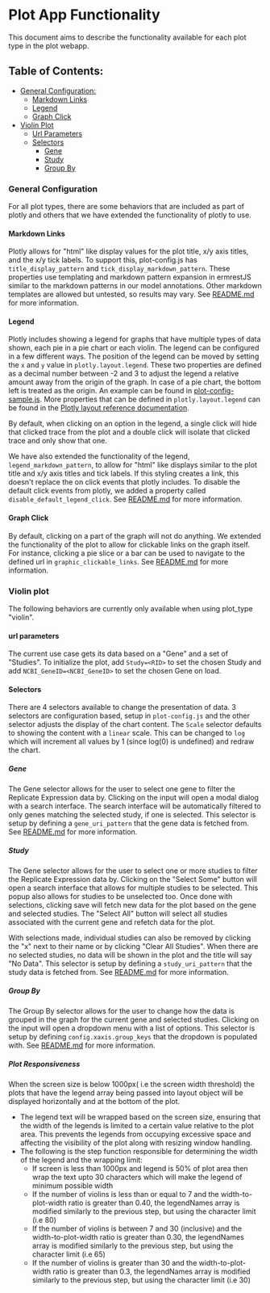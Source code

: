 # Plot App Functionality
This document aims to describe the functionality available for each plot type in the plot webapp.

## Table of Contents:
 * [General Configuration:](#general-configuration)
   * [Markdown Links](#markdown-links)
   * [Legend](#legend)
   * [Graph Click](#graph-click)
 * [Violin Plot](#violin-plot)
   * [Url Parameters](#url-parameters)
   * [Selectors](#selectors)
     * [Gene](#gene)
     * [Study](#gene)
     * [Group By](#group-by)


### General Configuration
For all plot types, there are some behaviors that are included as part of plotly and others that we have extended the functionality of plotly to use.

#### Markdown Links
Plotly allows for "html" like display values for the plot title, x/y axis titles, and the x/y tick labels. To support this, plot-config.js has `title_display_pattern` and `tick_display_markdown_pattern`. These properties use templating and markdown pattern expansion in ermrestJS similar to the markdown patterns in our model annotations. Other markdown templates are allowed but untested, so results may vary. See [README.md](/plot/README.md) for more information.

#### Legend
Plotly includes showing a legend for graphs that have multiple types of data shown, each pie in a pie chart or each violin. The legend can be configured in a few different ways. The position of the legend can be moved by setting the `x` and `y` value in `plotly.layout.legend`. These two properties are defined as a decimal number between -2 and 3 to adjust the legend a relative amount away from the origin of the graph. In case of a pie chart, the bottom left is treated as the origin. An example can be found in [plot-config-sample.js](/plot/plot-config-sample.js). More properties that can be defined in `plotly.layout.legend` can be found in the [Plotly layout reference documentation](https://plotly.com/javascript/reference/layout/#layout-legend).

By default, when clicking on an option in the legend, a single click will hide that clicked trace from the plot and a double click will isolate that clicked trace and only show that one.

We have also extended the functionality of the legend, `legend_markdown_pattern`, to allow for "html" like displays similar to the plot title and x/y axis titles and tick labels. If this styling creates a link, this doesn't replace the on click events that plotly includes. To disable the default click events from plotly, we added a property called `disable_default_legend_click`. See [README.md](/plot/README.md) for more information.

#### Graph Click
By default, clicking on a part of the graph will not do anything. We extended the functionality of the plot to allow for clickable links on the graph itself. For instance, clicking a pie slice or a bar can be used to navigate to the defined url in `graphic_clickable_links`. See [README.md](/plot/README.md) for more information.

### Violin plot
The following behaviors are currently only available when using plot_type "violin".

#### url parameters
The current use case gets its data based on a "Gene" and a set of "Studies". To initialize the plot, add `Study=<RID>` to set the chosen Study and add `NCBI_GeneID=<NCBI_GeneID>` to set the chosen Gene on load.

#### Selectors
There are 4 selectors available to change the presentation of data. 3 selectors are configuration based, setup in `plot-config.js` and the other selector adjusts the display of the chart content. The `Scale` selector defaults to showing the content with a `linear` scale. This can be changed to `log` which will increment all values by 1 (since log(0) is undefined) and redraw the chart.

##### Gene
The Gene selector allows for the user to select one gene to filter the Replicate Expression data by. Clicking on the input will open a modal dialog with a search interface. The search interface will be automatically filtered to only genes matching the selected study, if one is selected. This selector is setup by defining a `gene_uri_pattern` that the gene data is fetched from. See [README.md](/plot/README.md) for more information.

##### Study
The Gene selector allows for the user to select one or more studies to filter the Replicate Expression data by. Clicking on the "Select Some" button will open a search interface that allows for multiple studies to be selected. This popup also allows for studies to be unselected too. Once done with selections, clicking save will fetch new data for the plot based on the gene and selected studies. The "Select All" button will select all studies associated with the current gene and refetch data for the plot.

With selections made, individual studies can also be removed by clicking the "x" next to their name or by clicking "Clear All Studies". When there are no selected studies, no data will be shown in the plot and the title will say "No Data". This selector is setup by defining a `study_uri_pattern` that the study data is fetched from. See [README.md](/plot/README.md) for more information.

##### Group By
The Group By selector allows for the user to change how the data is grouped in the graph for the current gene and selected studies. Clicking on the input will open a dropdown menu with a list of options. This selector is setup by defining `config.xaxis.group_keys` that the dropdown is populated with. See [README.md](/plot/README.md) for more information.

##### Plot Responsiveness
When the screen size is below 1000px( i.e the screen width threshold) the plots that have the legend array being passed into layout object will be displayed horizontally and at the bottom of the plot.  
- The legend text will be wrapped based on the screen size, ensuring that the width of the legends is limited to a certain value relative to the plot area. This prevents the legends from occupying excessive space and affecting the visibility of the plot along with resizing window handling. 
- The following is the step function responsible for determining the width of the legend and the wrapping limit: 
  - If screen is less than 1000px and legend is 50% of plot area then wrap the text upto 30 characters 
  which will make the legend of minimum possible width
  - If the number of violins is less than or equal to 7 and the width-to-plot-width ratio is greater than 0.40, 
  the legendNames array is modified similarly to the previous step, but using the character limit (i.e 80)
  - If the number of violins is between 7 and 30 (inclusive) and the width-to-plot-width ratio is greater than 0.30, 
  the legendNames array is modified similarly to the previous step, but using the character limit (i.e 65)
  - If the number of violins is greater than 30 and the width-to-plot-width ratio is greater than 0.3,
   the legendNames array is modified similarly to the previous step, but using the character limit (i.e 30)
